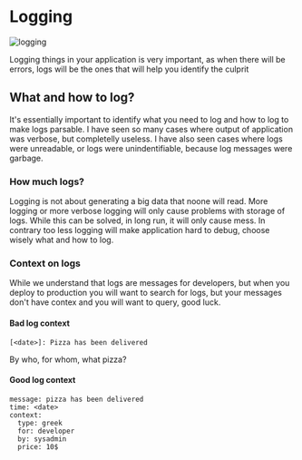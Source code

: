 # Logging

![logging](http://i.memecaptain.com/gend_images/waaQEA.jpg)

Logging things in your application is very important, as when there will be errors,
logs will be the ones that will help you identify the culprit

## What and how to log?

It's essentially important to identify what you need to log and how to log to make
logs parsable. I have seen so many cases where output of application was verbose,
but completelly useless. I have also seen cases where logs were unreadable, or logs
were unindentifiable, because log messages were garbage.

### How much logs?

Logging is not about generating a big data that noone will read. More logging or more
verbose logging will only cause problems with storage of logs. While this can be solved,
in long run, it will only cause mess. In contrary too less logging will make application
hard to debug, choose wisely what and how to log.

### Context on logs

While we understand that logs are messages for developers, but when you deploy to production
you will want to search for logs, but your messages don't have contex and you will want to
query, good luck.

#### Bad log context

```
[<date>]: Pizza has been delivered
```

By who, for whom, what pizza?

#### Good log context

```
message: pizza has been delivered
time: <date>
context:
  type: greek
  for: developer
  by: sysadmin
  price: 10$
```
